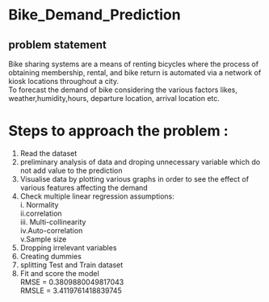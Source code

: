 # Bike_Demand_Prediction
## problem statement
Bike sharing systems are a means of renting bicycles where the process of obtaining membership, rental, and bike return is automated via a network of kiosk locations throughout a city. </br>
To forecast the demand of bike considering the various factors likes, weather,humidity,hours, departure location, arrival location etc.
# Steps to approach the problem :
1. Read the dataset </br>
2. preliminary analysis of data and droping unnecessary variable which do not add value to the prediction </br>
3. Visualise data by plotting various graphs in order to see the effect of various features affecting the demand </br>
4. Check multiple linear regression assumptions: </br>
i. Normality </br>
ii.correlation </br>
iii. Multi-collinearity </br>
iv.Auto-correlation </br>
v.Sample size </br>
5. Dropping irrelevant variables </br>
6. Creating dummies </br>
7. splitting Test and Train dataset </br>
8. Fit and score the model </br>
RMSE = 0.3809880049817043 </br>
RMSLE = 3.4119761418839745
